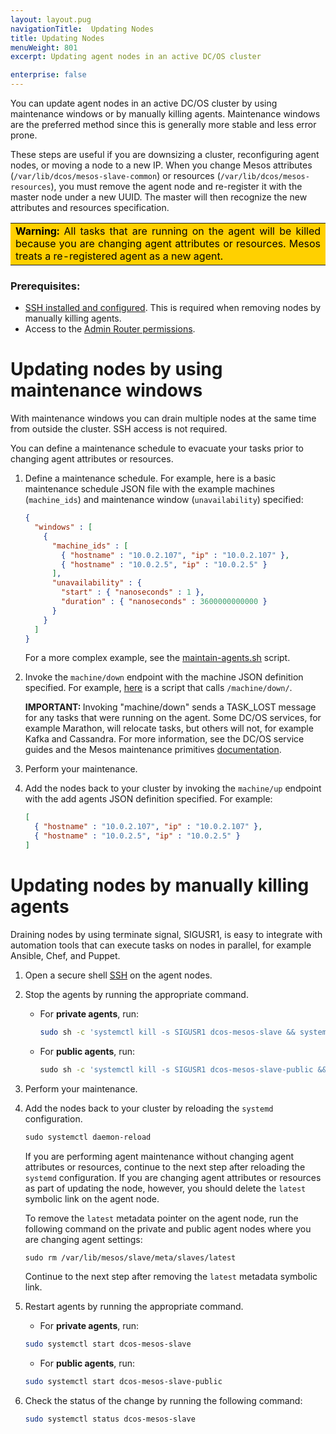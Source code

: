 ```yaml
---
layout: layout.pug
navigationTitle:  Updating Nodes
title: Updating Nodes
menuWeight: 801
excerpt: Updating agent nodes in an active DC/OS cluster

enterprise: false
---
```



You can update agent nodes in an active DC/OS cluster by using maintenance windows or by manually killing agents. Maintenance windows are the preferred method since this is generally more stable and less error prone.

These steps are useful if you are downsizing a cluster, reconfiguring agent nodes, or moving a node to a new IP. When you change Mesos attributes (`⁠⁠⁠⁠/var/lib/dcos/mesos-slave-common`⁠⁠⁠⁠) or resources (⁠⁠⁠⁠`/var/lib/dcos/mesos-resources`⁠⁠⁠⁠), you must remove the agent node and re-register it with the master node under a new UUID. The master will then recognize the new attributes and resources specification.

<table class=“table” bgcolor=#ffd000>
<tr> 
  <td align=justify style=color:black><strong>Warning:</strong>  ⁠⁠⁠All tasks that are running on the agent will be killed because you are changing agent attributes or resources. Mesos treats a re-registered agent as a new agent.</td> 
</tr> 
</table>

### Prerequisites:

*   [SSH installed and configured](/dcos/1.11/administering-clusters/sshcluster/). This is required when removing nodes by manually killing agents.
*   Access to the [Admin Router permissions](/dcos/1.11/overview/architecture/components/#admin-router).

# Updating nodes by using maintenance windows
With maintenance windows you can drain multiple nodes at the same time from outside the cluster. SSH access is not required.

You can define a maintenance schedule to evacuate your tasks prior to changing agent attributes or resources.

1.  Define a maintenance schedule. For example, here is a basic maintenance schedule JSON file with the example machines  (`machine_ids`) and maintenance window (`unavailability`) specified:

    ```json
    {
      "windows" : [
        {
          "machine_ids" : [
            { "hostname" : "10.0.2.107", "ip" : "10.0.2.107" },
            { "hostname" : "10.0.2.5", "ip" : "10.0.2.5" }
          ],
          "unavailability" : {
            "start" : { "nanoseconds" : 1 },
            "duration" : { "nanoseconds" : 3600000000000 }
          }
        }
      ]
    }
    ```

    For a more complex example, see the [maintain-agents.sh](https://github.com/vishnu2kmohan/dcos-toolbox/blob/master/mesos/maintain-agents.sh) script.

1.  Invoke the `⁠⁠⁠⁠machine/down` endpoint with the machine JSON definition specified. For example, [here](https://github.com/vishnu2kmohan/dcos-toolbox/blob/master/mesos/down-agents.sh) is a script that calls `/machine/down/`.

    <p class="message--important"><strong>IMPORTANT: </strong>Invoking "machine/down" sends a ⁠⁠⁠⁠TASK_LOST⁠⁠⁠⁠ message for any tasks that were running on the agent. Some DC/OS services, for example Marathon, will relocate tasks, but others will not, for example Kafka and Cassandra. For more information, see the DC/OS service guides and the Mesos maintenance primitives <a href="https://mesos.apache.org/documentation/latest/maintenance/">documentation</a>.</p>
    
1.  Perform your maintenance.
1.  Add the nodes back to your cluster by invoking the `⁠⁠⁠⁠machine/up` endpoint with the add agents JSON definition specified. For example:

    ```json
    [
      { "hostname" : "10.0.2.107", "ip" : "10.0.2.107" },
      { "hostname" : "10.0.2.5", "ip" : "10.0.2.5" }
    ]
    ```

# Updating nodes by manually killing agents
Draining nodes by using terminate signal, SIGUSR1, is easy to integrate with automation tools that can execute tasks on nodes in parallel, for example Ansible, Chef, and Puppet.

1. Open a secure shell [SSH](/dcos/1.11/administering-clusters/sshcluster/) on the agent nodes.

1. Stop the agents by running the appropriate command.
    -  For **private agents**, run:

       ```bash
       sudo sh -c 'systemctl kill -s SIGUSR1 dcos-mesos-slave && systemctl stop dcos-mesos-slave'
       ```

    - For **public agents**, run:

       ```bash
       ⁠⁠⁠⁠sudo sh -c 'systemctl kill -s SIGUSR1 dcos-mesos-slave-public && systemctl stop dcos-mesos-slave-public'
       ```

1.  Perform your maintenance.

1.  Add the nodes back to your cluster by reloading the `systemd` configuration.

    ```bash
    ﻿⁠⁠sudo systemctl daemon-reload
    ```
    
    If you are performing agent maintenance without changing agent attributes or resources, continue to the next step after reloading the `systemd` configuration. If you are changing agent attributes or resources as part of updating the node, however, you should delete the `latest` symbolic link on the agent node.

    To remove the `latest` metadata pointer on the agent node, run the following command on the private and public agent nodes where you are changing agent settings:

    ```bash
    ⁠⁠⁠⁠sudo rm /var/lib/mesos/slave/meta/slaves/latest
    ```

    Continue to the next step after removing the `latest` metadata symbolic link.

1. Restart agents by running the appropriate command.

    - For **private agents**, run:

    ```bash
    sudo systemctl start dcos-mesos-slave
    ```

    - For **public agents**, run:

    ```bash
    sudo systemctl start dcos-mesos-slave-public
    ```

1. Check the status of the change by running the following command:

    ```bash
    sudo systemctl status dcos-mesos-slave
    ```
